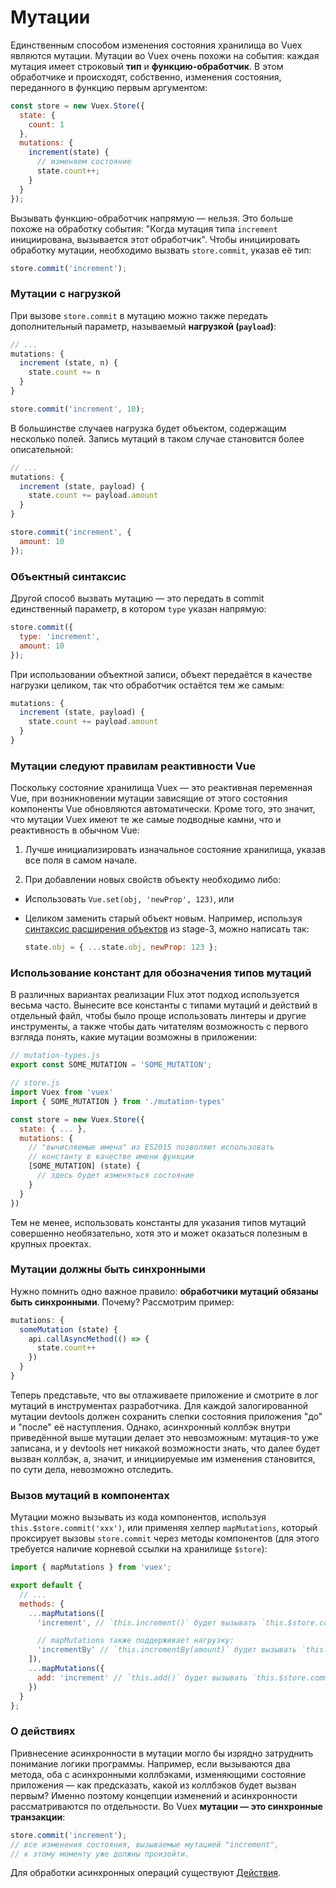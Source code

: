 # Мутации

Единственным способом изменения состояния хранилища во Vuex являются мутации. Мутации во Vuex очень похожи на события: каждая мутация имеет строковый **тип** и **функцию-обработчик**. В этом обработчике и происходят, собственно, изменения состояния, переданного в функцию первым аргументом:

```js
const store = new Vuex.Store({
  state: {
    count: 1
  },
  mutations: {
    increment(state) {
      // изменяем состояние
      state.count++;
    }
  }
});
```

Вызывать функцию-обработчик напрямую — нельзя. Это больше похоже на обработку события: "Когда мутация типа `increment` инициирована, вызывается этот обработчик". Чтобы инициировать обработку мутации, необходимо вызвать `store.commit`, указав её тип:

```js
store.commit('increment');
```

### Мутации с нагрузкой

При вызове `store.commit` в мутацию можно также передать дополнительный параметр, называемый **нагрузкой (`payload`)**:

```js
// ...
mutations: {
  increment (state, n) {
    state.count += n
  }
}
```

```js
store.commit('increment', 10);
```

В большинстве случаев нагрузка будет объектом, содержащим несколько полей. Запись мутаций в таком случае становится более описательной:

```js
// ...
mutations: {
  increment (state, payload) {
    state.count += payload.amount
  }
}
```

```js
store.commit('increment', {
  amount: 10
});
```

### Объектный синтаксис

Другой способ вызвать мутацию — это передать в commit единственный параметр, в котором `type` указан напрямую:

```js
store.commit({
  type: 'increment',
  amount: 10
});
```

При использовании объектной записи, объект передаётся в качестве нагрузки целиком, так что обработчик остаётся тем же самым:

```js
mutations: {
  increment (state, payload) {
    state.count += payload.amount
  }
}
```

### Мутации следуют правилам реактивности Vue

Поскольку состояние хранилища Vuex — это реактивная переменная Vue, при возникновении мутации зависящие от этого состояния компоненты Vue обновляются автоматически. Кроме того, это значит, что мутации Vuex имеют те же самые подводные камни, что и реактивность в обычном Vue:

1.  Лучше инициализировать изначальное состояние хранилища, указав все поля в самом начале.

2.  При добавлении новых свойств объекту необходимо либо:

* Использовать `Vue.set(obj, 'newProp', 123)`, или

* Целиком заменить старый объект новым. Например, используя [синтаксис расширения объектов](https://github.com/sebmarkbage/ecmascript-rest-spread) из stage-3, можно написать так:

  ```js
  state.obj = { ...state.obj, newProp: 123 };
  ```

### Использование констант для обозначения типов мутаций

В различных вариантах реализации Flux этот подход используется весьма часто. Вынесите все константы с типами мутаций и действий в отдельный файл, чтобы было проще использовать линтеры и другие инструменты, а также чтобы дать читателям возможность с первого взгляда понять, какие мутации возможны в приложении:

```js
// mutation-types.js
export const SOME_MUTATION = 'SOME_MUTATION';
```

```js
// store.js
import Vuex from 'vuex'
import { SOME_MUTATION } from './mutation-types'

const store = new Vuex.Store({
  state: { ... },
  mutations: {
    // "вычисляемые имена" из ES2015 позволяют использовать
    // константу в качестве имени функции
    [SOME_MUTATION] (state) {
      // здесь будет изменяться состояние
    }
  }
})
```

Тем не менее, использовать константы для указания типов мутаций совершенно необязательно, хотя это и может оказаться полезным в крупных проектах.

### Мутации должны быть синхронными

Нужно помнить одно важное правило: **обработчики мутаций обязаны быть синхронными**. Почему? Рассмотрим пример:

```js
mutations: {
  someMutation (state) {
    api.callAsyncMethod(() => {
      state.count++
    })
  }
}
```

Теперь представьте, что вы отлаживаете приложение и смотрите в лог мутаций в инструментах разработчика. Для каждой залогированной мутации devtools должен сохранить слепки состояния приложения "до" и "после" её наступления. Однако, асинхронный коллбэк внутри приведённой выше мутации делает это невозможным: мутация-то уже записана, и у devtools нет никакой возможности знать, что далее будет вызван коллбэк, а, значит, и инициируемые им изменения становится, по сути дела, невозможно отследить.

### Вызов мутаций в компонентах

Мутации можно вызывать из кода компонентов, используя `this.$store.commit('xxx')`, или применяя хелпер `mapMutations`, который проксирует вызовы `store.commit` через методы компонентов (для этого требуется наличие корневой ссылки на хранилище `$store`):

```js
import { mapMutations } from 'vuex';

export default {
  // ...
  methods: {
    ...mapMutations([
      'increment', // `this.increment()` будет вызывать `this.$store.commit('increment')`

      // mapMutations также поддерживает нагрузку:
      'incrementBy' // `this.incrementBy(amount)` будет вызывать `this.$store.commit('incrementBy', amount)`
    ]),
    ...mapMutations({
      add: 'increment' // `this.add()` будет вызывать `this.$store.commit('increment')`
    })
  }
};
```

### О действиях

Привнесение асинхронности в мутации могло бы изрядно затруднить понимание логики программы. Например, если вызываются два метода, оба с асинхронными коллбэками, изменяющими состояние приложения — как предсказать, какой из коллбэков будет вызван первым? Именно поэтому концепции изменений и асинхронности рассматриваются по отдельности. Во Vuex **мутации — это синхронные транзакции**:

```js
store.commit('increment');
// все изменения состояния, вызываемые мутацией "increment",
// к этому моменту уже должны произойти.
```

Для обработки асинхронных операций существуют [Действия](actions.md).

